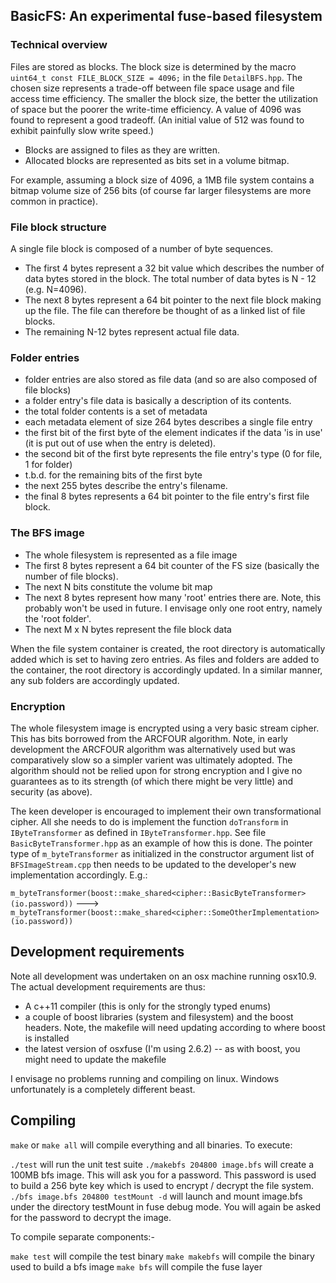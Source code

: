 BasicFS: An experimental fuse-based filesystem
----------------------------------------------

### Technical overview

Files are stored as blocks. The block size is determined by the macro
`uint64_t const FILE_BLOCK_SIZE = 4096;` in the file `DetailBFS.hpp`. The 
chosen size represents a trade-off between file space usage and file access time efficiency. The smaller
the block size, the better the utilization of space but the poorer 
the write-time efficiency. A value of 4096 was found to represent a good tradeoff. (An
initial value of 512 was found to exhibit painfully slow write speed.)

- Blocks are assigned to files as they are written. 
- Allocated blocks are represented as bits set in a volume bitmap.

For example, assuming a block size of 4096, a 1MB file system contains a bitmap volume size
of 256 bits (of course far larger filesystems are more common in practice).

### File block structure

A single file block is composed of a number of byte sequences.

- The first 4 bytes represent a 32 bit value which describes the number of data bytes stored
in the block. The total number of data bytes is N - 12 (e.g. N=4096).
- The next 8 bytes represent a 64 bit pointer to the next file block making up the file. 
The file can therefore be thought of as a linked list of file blocks.
- The remaining N-12 bytes represent actual file data.

### Folder entries

- folder entries are also stored as file data (and so are also composed of file blocks)
- a folder entry's file data is basically a description of its contents. 
- the total folder contents is a set of metadata
- each metadata element of size 264 bytes describes a single file entry
- the first bit of the first byte of the element indicates if the data 'is in use' (it is put out of use when the entry is deleted).
- the second bit of the first byte represents the file entry's type (0 for file, 1 for folder) 
- t.b.d. for the remaining bits of the first byte 
- the next 255 bytes describe the entry's filename. 
- the final 8 bytes represents a 64 bit pointer to the file entry's first file block.

### The BFS image

- The whole filesystem is represented as a file image
- The first 8 bytes represent a 64 bit counter of the FS size (basically the number of file blocks).
- The next N bits constitute the volume bit map
- The next 8 bytes represent how many 'root' entries there are. Note, this probably won't be used in future.
I envisage only one root entry, namely the 'root folder'.
- The next M x N bytes represent the file block data

When the file system container is created, the root directory is automatically
added which is set to having zero entries. As files and folders are added to
the container, the root directory is accordingly updated. In a similar
manner, any sub folders are accordingly updated.

### Encryption

The whole filesystem image is encrypted using a very basic stream cipher. This has 
bits borrowed from the ARCFOUR algorithm. Note, in early development the ARCFOUR algorithm 
was alternatively used but was comparatively slow so a simpler varient was ultimately adopted.
The algorithm should not be relied upon for strong encryption and I give no guarantees as to
its strength (of which there might be very little) and security (as above).

The keen developer is encouraged to implement their own transformational cipher. All she 
needs to do is implement the function `doTransform` in `IByteTransformer` as defined in `IByteTransformer.hpp`.
See file `BasicByteTransformer.hpp` as an example of how this is done. The pointer type of `m_byteTransformer`
as initialized in the constructor argument list of `BFSImageStream.cpp` then needs to be updated to
the developer's new implementation accordingly. E.g.:

`m_byteTransformer(boost::make_shared<cipher::BasicByteTransformer>(io.password))` --->
`m_byteTransformer(boost::make_shared<cipher::SomeOtherImplementation>(io.password))`

Development requirements
------------------------

Note all development was undertaken on an osx machine running osx10.9.
The actual development requirements are thus:

- A c++11 compiler (this is only for the strongly typed enums)
- a couple of boost libraries (system and filesystem) and the boost headers. Note, the makefile will need 
updating according to where boost is installed
- the latest version of osxfuse (I'm using 2.6.2) -- as with boost, you might need to update the makefile

I envisage no problems running and compiling on linux. Windows unfortunately is a completely different beast. 

Compiling
---------

`make` or `make all` will compile everything and all binaries. To execute:

`./test` will run the unit test suite
`./makebfs 204800 image.bfs` will create a 100MB bfs image. This will ask you for a password. This password is
used to build a 256 byte key which is used to encrypt / decrypt the file system.
`./bfs image.bfs 204800 testMount -d` will launch and mount image.bfs under 
the directory testMount in fuse debug mode. You will again be asked for the password to decrypt the image.

To compile separate components:-

`make test` will compile the test binary
`make makebfs` will compile the binary used to build a bfs image
`make bfs` will compile the fuse layer

